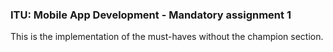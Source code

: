 ### ITU: Mobile App Development - Mandatory assignment 1

This is the implementation of the must-haves without the champion section.
